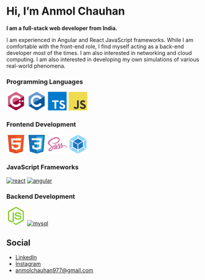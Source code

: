 <h1>Hi, I’m Anmol Chauhan</h1>
<p>
  <b>I am a full-stack web developer from India.</b>
  <br/>
  <p>I am experienced in Angular and React JavaScript frameworks. While I am comfortable with the front-end role, I find myself acting as a back-end developer most of the times. I am also interested in networking and cloud computing. I am also interested in developing my own simulations of various real-world phenomena.</p>
 </p>
 
### Programming Languages

[<img src="https://raw.githubusercontent.com/devicons/devicon/master/icons/cplusplus/cplusplus-original.svg" alt="cpp" width="50" height="50" />](https://www.cplusplus.com)
[<img src="https://raw.githubusercontent.com/devicons/devicon/master/icons/c/c-original.svg" alt="c" width="50" height="50" />](https://www.cprogramming.com)
[<img src="https://raw.githubusercontent.com/devicons/devicon/master/icons/typescript/typescript-original.svg" alt="typescript" width="50" height="50" />](https://www.typescriptlang.org)
[<img src="https://raw.githubusercontent.com/devicons/devicon/master/icons/javascript/javascript-original.svg" alt="javascript" width="50" height="50" />](https://www.javascript.com)

### Frontend Development

[<img src="https://raw.githubusercontent.com/devicons/devicon/master/icons/html5/html5-original.svg" alt="html5" width="50" height="50" />](https://html.spec.whatwg.org/multipage)
[<img src="https://raw.githubusercontent.com/devicons/devicon/master/icons/css3/css3-original.svg" alt="css3" width="50" height="50" />](https://www.w3.org/Style/CSS)
[<img src="https://raw.githubusercontent.com/devicons/devicon/master/icons/sass/sass-original.svg" alt="sass" width="50" height="50" />](https://sass-lang.com)
[<img src="https://raw.githubusercontent.com/devicons/devicon/master/icons/webpack/webpack-original.svg" alt="webpack" width="50" height="50" />](https://webpack.js.org)
### JavaScript Frameworks
[<img src="https://user-images.githubusercontent.com/52422585/138955604-5ff06597-9f61-4a45-b62c-1af0be20abaf.png" alt="react" width="50" height="50"/>](https://reactjs.org/)
[<img src="https://user-images.githubusercontent.com/52422585/138956093-3e598e08-2fca-4118-93db-e44b902532e6.png" alt="angular" width="50" height="50"/>](https://angular.io/)
### Backend Development

[<img src="https://raw.githubusercontent.com/devicons/devicon/master/icons/nodejs/nodejs-original.svg" alt="nodejs" width="50" height="50" />](https://nodejs.org)
[<img src="https://user-images.githubusercontent.com/52422585/138956169-779301db-b319-40ba-b4bf-f280f71c9f46.png" alt="mysql" width="50" height="50" />](https://www.postgresql.org/)

 <h2>Social</h2>
 <ul>
  <li>
    <a href="https://www.linkedin.com/in/anmol-chauhan-13a899157/" target="_blank">LinkedIn </a>
  </li>
   <li>
    <a href="//www.instagram.com/anmolchauhan0210/" target="_blank">Instagram</a>
  </li>
   <li>
    <a href="mailto:anmolchauhan977@gmail.com" target="_blank"> anmolchauhan977@gmail.com</a>
  </li>
</ul>


<!---
anmol977/anmol977 is a ✨ special ✨ repository because its `README.md` (this file) appears on your GitHub profile.
You can click the Preview link to take a look at your changes.
--->
